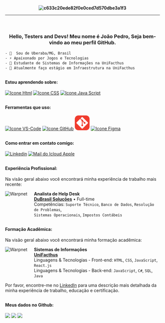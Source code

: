 <link rel="stylesheet" href="https://cdn.jsdelivr.net/gh/devicons/devicon@v2.15.1/devicon.min.css">

<h4 align="center">
 
![c633c20ede82f0e0ced7d570dbe3a1f3](https://cdnb.artstation.com/p/assets/images/images/036/125/405/original/igor-freitas-mesa.gif?1616779562)

<hr>

<h3 align="center">  <br>

Hello, Testers and Devs! Meu nome é João Pedro, Seja bem-vindo ao meu perfil GitHub.
<br>

</h3>

```
- 🔰  Sou de Uberaba/MG, Brasil
- ⚡ Apaixonado por Jogos e Tecnologias
- 🧠 Estudante de Sistemas de Informações na UniFacthus
- 🏦 Atualmente faço estágio em Infraestrutura na UniFacthus
```

##

#### Estou aprendendo sobre:
[<img height="48px" width="48px" alt="Icone Html" src="https://skillicons.dev/icons?i=html"/>](https://developer.mozilla.org/pt-BR/docs/Web/HTML)
[<img height="48px" width="48px" alt="Icone CSS" src="https://skillicons.dev/icons?i=css"/>](https://developer.mozilla.org/pt-BR/docs/Web/CSS)
[<img height="48px" width="48px" alt="Icone Java Script" src="https://skillicons.dev/icons?i=js"/>](https://developer.mozilla.org/pt-BR/docs/Web/JavaScript)

##

#### Ferramentas que uso:
[<img height="48px" width="48px" alt="Icone VS-Code" src="https://skillicons.dev/icons?i=vscode"/>](https://code.visualstudio.com)
[<img height="48px" width="48px" alt="Icone GitHub" src="https://skillicons.dev/icons?i=github"/>](https://github.com/)
[<img height="48px" width="48px" alt="Icone Git" src="https://raw.githubusercontent.com/tandpfun/skill-icons/main/icons/Git.svg"/>](https://git-scm.com)
[<img height="48px" width="48px" alt="Icone Figma" src="https://skillicons.dev/icons?i=figma"/>](https://www.figma.com)

##

#### Como entrar em contato comigo:
[<img alt="Linkedin" src="https://img.shields.io/badge/-linkedin-%230077B5?style=for-the-badge&logo=linkedin&logoColor=white"/>](https://www.linkedin.com/in/jo%C3%A3o-pedro-oliveira-da-silva-4aa329222/)
[<img alt="Mail do Icloud Apple" src="https://img.shields.io/badge/mail-FFFFFF?style=for-the-badge&logo=apple&logoColor=black"/>](mailto:conta1joaops@gmail.com)

##

#### Experiência Profissional:
Na visão geral abaixo você encontrará minha experiência de trabalho mais recente:

[<img align="left" height="94px" width="94px" alt="Warpnet" src="https://dubrasilsolucoes.com.br/wp-content/uploads/2020/10/logo-dubrasil-rodape-3.png"/>](https://dubrasilsolucoes.com.br/)
**Analista de Help Desk** \
[**DuBrasil Soluções**](https://dubrasilsolucoes.com.br/) • Full-time \
Competências: `Suporte Técnico`, `Banco de Dados`, `Resolução de Problemas`, 
<br/> `Sistemas Operacionais`, `Impostos Contábeis`

##

#### Formação Acadêmica:
Na visão geral abaixo você encontrará minha formação acadêmica:

[<img align="left" height="94px" width="94px" alt="Warpnet" src="https://facthus.edu.br/wp-content/uploads/2021/11/favicon-.png"/>](https://facthus.edu.br/)
**Sistemas de Informações** \
[**UniFacthus**](https://facthus.edu.br/) \
Linguagens & Tecnologias - Front-end: `HTML`, `CSS`, `JavaScript`, `React.js`
<br/>Linguagens & Tecnologias - Back-end: `JavaScript`, `C#`, `SQL`, `Java`

Por favor, encontre-me no [LinkedIn](https://www.linkedin.com/in/jo%C3%A3o-pedro-oliveira-da-silva-4aa329222/) para uma descrição mais detalhada da minha experiência de trabalho, educação e certificação.

##

#### Meus dados no Github:
<div>
<img loading="lazy" height="180em" src="https://github-readme-stats.vercel.app/api/top-langs/?username=JooPjk&layout=compact&langs_count=7&theme=radical"/>
<img loading="lazy" height="180em" src="https://github-readme-stats.vercel.app/api/?username=JooPjk&show_icons=true&include_all_commits=true&theme=radical"/>
<img loading="lazy" height="153em" src="http://github-readme-streak-stats.herokuapp.com/?user=JooPjk&amp;theme=radical">
</div>

